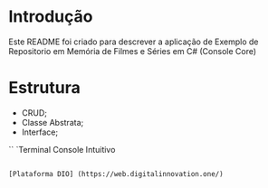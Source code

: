 # Introdução

Este README  foi criado para descrever a aplicação de Exemplo de Repositorio em Memória de Filmes e Séries em C# (Console Core)



# Estrutura
* CRUD;
* Classe Abstrata;
* Interface;

`` `Terminal Console Intuitivo
```

[Plataforma DIO] (https://web.digitalinnovation.one/)